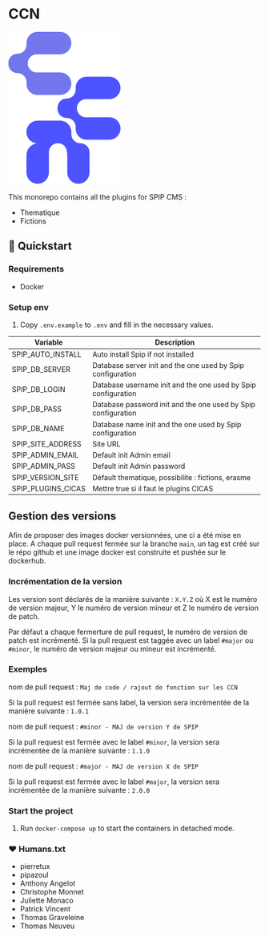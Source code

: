 # CCN

![](plugins/thematique/th.png)


This monorepo contains all the plugins for SPIP CMS :
- Thematique
- Fictions


## 🚀 Quickstart

### Requirements
- Docker

### Setup env
1. Copy `.env.example` to `.env` and fill in the necessary values.


| Variable           | Description                                                    |
| -----------------  | -------------------------------------------------------------- |
| SPIP_AUTO_INSTALL  | Auto install Spip if not installed                             |
| SPIP_DB_SERVER     | Database server init and the one used by Spip configuration    |
| SPIP_DB_LOGIN      | Database username  init and the one used by Spip configuration |
| SPIP_DB_PASS       | Database password init and the one used by Spip configuration  |
| SPIP_DB_NAME       | Database name  init and the one used by Spip configuration     |
| SPIP_SITE_ADDRESS  | Site URL                                                       |
| SPIP_ADMIN_EMAIL   | Default init Admin email                                       |
| SPIP_ADMIN_PASS    | Default init Admin password                                    |
| SPIP_VERSION_SITE  | Défault thematique, possibilite : fictions, erasme             |
| SPIP_PLUGINS_CICAS | Mettre true si il faut le plugins CICAS                        |

## Gestion des versions
Afin de proposer des images docker versionnées, une ci a été mise en place.
A chaque pull request fermée sur la branche `main`, un tag est créé sur le répo github et une image docker est construite et pushée sur le dockerhub.

### Incrémentation de la version
Les version sont déclarés de la manière suivante : `X.Y.Z` où X est le numéro de version majeur, Y le numéro de version mineur et Z le numéro de version de patch.

Par défaut a chaque fermerture de pull request, le numéro de version de patch est incrémenté. Si la pull request est taggée avec un label `#major` ou `#minor`, le numéro de version majeur ou mineur est incrémenté.

### Exemples

nom de pull request : `Maj de code / rajout de fonction sur les CCN`

Si la pull request est fermée sans label, la version sera incrémentée de la manière suivante : `1.0.1`

nom de pull request : `#minor - MAJ de version Y de SPIP`

Si la pull request est fermée avec le label `#minor`, la version sera incrémentée de la manière suivante : `1.1.0`

nom de pull request : `#major - MAJ de version X de SPIP`

Si la pull request est fermée avec le label `#major`, la version sera incrémentée de la manière suivante : `2.0.0`

### Start the project
1. Run `docker-compose up` to start the containers in detached mode.

### ❤️ Humans.txt
- pierretux
- pipazoul
- Anthony Angelot
- Christophe Monnet
- Juliette Monaco
- Patrick Vincent
- Thomas Graveleine
- Thomas Neuveu
